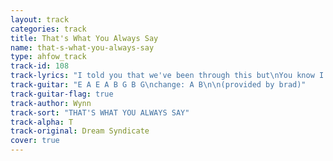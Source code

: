 ```yaml
---
layout: track
categories: track
title: That's What You Always Say
name: that-s-what-you-always-say
type: ahfow_track
track-id: 108
track-lyrics: "I told you that we've been through this but\nYou know I told you that before\nI try to find out where we missed but\nI gets to be such a bore\n\nCause ever since that time I told you so\nWell something gets my eye and it won't let go\nAnd then the stories and words are here and gone\nWell that's what you always say\n\nI try to sit and talk with you but\nYou know how moods change all the time\nI try to wait a week or two but\nBy then I'll probably change my mind\n\nCause ever since that time I told you so\nWell something gets my eye and it won't let go\nAnd then the stories and words are here and gone\nWell that's what you always say"
track-guitar: "E A E A B G B G\nchange: A B\n\n(provided by brad)"
track-guitar-flag: true
track-author: Wynn
track-sort: "THAT'S WHAT YOU ALWAYS SAY"
track-alpha: T
track-original: Dream Syndicate
cover: true
---
```

